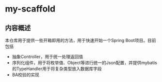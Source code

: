 # my-scaffold
## 内容概述
本仓库用于提供一些开箱即用的方法，用于快速开始一个Spring Boot项目。目前包括
- 抽象Controller，用于统一处理返回值
- 序列化组件，用于将枚举值、Object等进行统一的Json配置，并提供mybatis的TypeHandler用于将复杂类型放入数据库字段
- BA校验的实现
